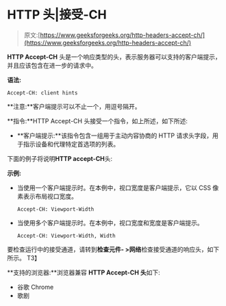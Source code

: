 # HTTP 头|接受-CH

> 原文:[https://www.geeksforgeeks.org/http-headers-accept-ch/](https://www.geeksforgeeks.org/http-headers-accept-ch/)

**HTTP Accept-CH** 头是一个响应类型的头，表示服务器可以支持的客户端提示，并且应该包含在进一步的请求中。

**语法:**

```
Accept-CH: client hints
```

**注意:**客户端提示可以不止一个，用逗号隔开。

**指令:**HTTP Accept-CH 头接受一个指令，如上所述，如下所述:

*   **客户端提示:**该指令包含一组用于主动内容协商的 HTTP 请求头字段，用于指示设备和代理特定首选项的列表。

下面的例子将说明**HTTP accept-CH**头:

**示例:**

*   当使用一个客户端提示时。在本例中，视口宽度是客户端提示，它以 CSS 像素表示布局视口宽度。

    ```
    Accept-CH: Viewport-Width
    ```

*   当使用多个客户端提示时。在本例中，视口宽度和宽度是客户端提示。

    ```
    Accept-CH: Viewport-Width, Width
    ```

要检查运行中的接受通道，请转到**检查元件- >网络**检查接受通道的响应头，如下所示。
T3】

**支持的浏览器:**浏览器兼容 **HTTP Accept-CH 头**如下:

*   谷歌 Chrome
*   歌剧